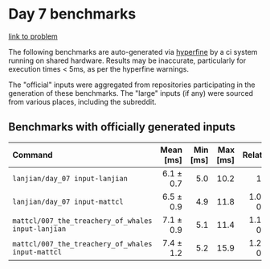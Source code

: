# Day 7 benchmarks

[link to problem](http://adventofcode.com/2021/day/7)

The following benchmarks are auto-generated via [hyperfine](https://github.com/sharkdp/hyperfine) by a ci system running on shared hardware. Results may be inaccurate, particularly for execution times < 5ms, as per the hyperfine warnings.

The "official" inputs were aggregated from repositories participating in the generation of these benchmarks. The "large" inputs (if any) were sourced from various places, including the subreddit.

## Benchmarks with officially generated inputs
| Command | Mean [ms] | Min [ms] | Max [ms] | Relative |
|:---|---:|---:|---:|---:|
| `lanjian/day_07 input-lanjian` | 6.1 ± 0.7 | 5.0 | 10.2 | 1.00 |
| `lanjian/day_07 input-mattcl` | 6.5 ± 0.9 | 4.9 | 11.8 | 1.07 ± 0.19 |
| `mattcl/007_the_treachery_of_whales input-lanjian` | 7.1 ± 0.9 | 5.1 | 11.4 | 1.18 ± 0.20 |
| `mattcl/007_the_treachery_of_whales input-mattcl` | 7.4 ± 1.2 | 5.2 | 15.9 | 1.22 ± 0.25 |
